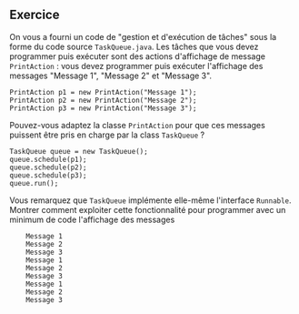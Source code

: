 
Exercice
--------------------------------------------------------------------------------

On vous a fourni un code de "gestion et d'exécution de tâches" sous la forme
du code source `TaskQueue.java`. Les tâches que vous devez programmer puis
exécuter sont des actions d'affichage de message `PrintAction` : vous
devez programmer puis exécuter l'affichage des messages "Message 1", 
"Message 2" et "Message 3".

    PrintAction p1 = new PrintAction("Message 1");
    PrintAction p2 = new PrintAction("Message 2");
    PrintAction p3 = new PrintAction("Message 3");

Pouvez-vous adaptez la classe `PrintAction` pour que ces messages puissent
être pris en charge par la class `TaskQueue` ?

    TaskQueue queue = new TaskQueue();
    queue.schedule(p1);
    queue.schedule(p2);
    queue.schedule(p3);
    queue.run();

Vous remarquez que `TaskQueue` implémente elle-même l'interface `Runnable`. 
Montrer comment exploiter cette fonctionnalité pour programmer 
avec un minimum de code l'affichage des messages

        Message 1
        Message 2
        Message 3
        Message 1
        Message 2
        Message 3
        Message 1
        Message 2
        Message 3
